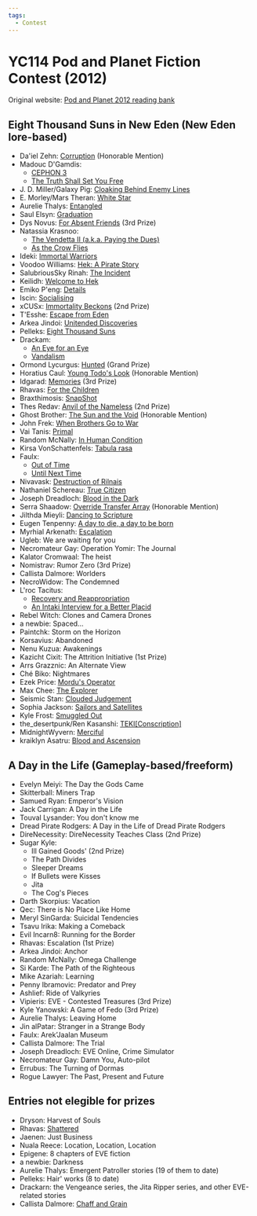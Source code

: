 ```yaml
---
tags:
  - Contest
---
```


# YC114 Pod and Planet Fiction Contest (2012)

Original website: [Pod and Planet 2012 reading bank](https://podandplanetentries.blogspot.com/)

## Eight Thousand Suns in New Eden (New Eden lore-based)

- Da'iel Zehn: [Corruption](../authors/daielzehn/corruption.md) (Honorable Mention)
- Madouc D'Gamdis:
    - [CEPHON 3](../authors/madoucdgamdis/chephon3.md)
    - [The Truth Shall Set You Free](../authors/madoucdgamdis/thetruthshallsetyoufree.md)
- J. D. Miller/Galaxy Pig: [Cloaking Behind Enemy Lines](../authors/miscauthors/cloakingbehindenemylines.md)
- E. Morley/Mars Theran: [White Star](../authors/miscauthors/whitestar.md)
- Aurelie Thalys: [Entangled](../authors/miscauthors/entangled.md)
- Saul Elsyn: [Graduation](../authors/miscauthors/saulelsyn_graduation.md)
- Dys Novus: [For Absent Friends](../authors/miscauthors/forabsentfriends.md) (3rd Prize)
- Natassia Krasnoo:
    - [The Vendetta II (a.k.a. Paying the Dues)](../authors/natassiakrasnoo/thevendettaii.md)
    - [As the Crow Flies](../authors/natassiakrasnoo/asthecrowflies.md)
- Ideki: [Immortal Warriors](../authors/miscauthors/immortalwarriors.md)
- Voodoo Williams: [Hek: A Pirate Story](../authors/voodoowilliams/hekapiratestory.md)
- SalubriousSky Rinah: [The Incident](../authors/miscauthors/theincident.md)
- Keilidh: [Welcome to Hek](../authors/miscauthors/welcometohek.md)
- Emiko P'eng: [Details](../authors/miscauthors/emikopeng_details.md)
- Iscin: [Socialising](../authors/miscauthors/iscin_socialising.md)
- xCUSx: [Immortality Beckons](../authors/xcusx/immortalitybeckons.md) (2nd Prize)
- T'Esshe: [Escape from Eden](../authors/miscauthors/escapefromeden.md)
- Arkea Jindoi: [Unitended Discoveries](../authors/miscauthors/unintendeddiscoveries.md)
- Pelleks: [Eight Thousand Suns](../authors/miscauthors/eightthousandsuns.md)
- Drackam:
    - [An Eye for an Eye](../authors/drackarn/aneyeforaneye.md)
    - [Vandalism]()
- Ormond Lycurgus: [Hunted](../authors/miscauthors/ormondlycurgus_hunted.md) (Grand Prize)
- Horatius Caul: [Young Todo's Look](../authors/miscauthors/youngtodoslook.md) (Honorable Mention)
- Idgarad: [Memories](../authors/miscauthors/idgarad_memories.md) (3rd Prize)
- Rhavas: [For the Children](../authors/rhavas/forthechildren.md)
- Braxthimosis: [SnapShot]()
- Thes Redav: [Anvil of the Nameless]() (2nd Prize)
- Ghost Brother: [The Sun and the Void]() (Honorable Mention)
- John Frek: [When Brothers Go to War]()
- Vai Tanis: [Primal]()
- Random McNally: [In Human Condition]()
- Kirsa VonSchattenfels: [Tabula rasa]()
- Faulx:
    - [Out of Time]()
    - [Until Next Time]()
- Nivavask: [Destruction of Rilnais]()
- Nathaniel Schereau: [True Citizen]()
- Joseph Dreadloch: [Blood in the Dark]()
- Serra Shaadow: [Override Transfer Array]() (Honorable Mention)
- Jilthda Mieyli: [Dancing to Scripture]()
- Eugen Tenpenny: [A day to die, a day to be born]()
- Myrhial Arkenath: [Escalation]()
- Ugleb: We are waiting for you
- Necromateur Gay: Operation Yomir: The Journal
- Kalator Cromwaal: The heist
- Nomistrav: Rumor Zero (3rd Prize)
- Callista Dalmore: Worlders
- NecroWidow: The Condemned
- L'roc Tacitus:
    - [Recovery and Reappropriation]()
    - [An Intaki Interview for a Better Placid]()
- Rebel Witch: Clones and Camera Drones
- a newbie: Spaced...
- Paintchk: Storm on the Horizon
- Korsavius: Abandoned
- Nenu Kuzua: Awakenings
- Kazicht Cixit: The Attrition Initiative (1st Prize)
- Arrs Grazznic: An Alternate View
- Ché Biko: Nightmares
- Ezek Price: [Mordu's Operator]()
- Max Chee: [The Explorer]()
- Seismic Stan: [Clouded Judgement]()
- Sophia Jackson: [Sailors and Satellites]()
- Kyle Frost: [Smuggled Out]()
- the_desertpunk/Ren Kasanshi: [TEKI[Conscription]]()
- MidnightWyvern: [Merciful]()
- kraiklyn Asatru: [Blood and Ascension]()

## A Day in the Life (Gameplay-based/freeform)

- Evelyn Meiyi: The Day the Gods Came
- Skitterball: Miners Trap
- Samued Ryan: Emperor's Vision
- Jack Carrigan: A Day in the Life
- Touval Lysander: You don't know me
- Dread Pirate Rodgers: A Day in the Life of Dread Pirate Rodgers
- DireNecessity: DireNecessity Teaches Class (2nd Prize)
- Sugar Kyle:
    - Ill Gained Goods' (2nd Prize)
    - The Path Divides
    - Sleeper Dreams
    - If Bullets were Kisses
    - Jita
    - The Cog's Pieces
- Darth Skorpius: Vacation
- Qec: There is No Place Like Home
- Meryl SinGarda: Suicidal Tendencies
- Tsavu Irika: Making a Comeback
- Evil Incarn8: Running for the Border
- Rhavas: Escalation (1st Prize)
- Arkea Jindoi: Anchor
- Random McNally: Omega Challenge
- Si Karde: The Path of the Righteous
- Mike Azariah: Learning
- Penny Ibramovic: Predator and Prey
- Ashlief: Ride of Valkyries
- Vipieris: EVE - Contested Treasures (3rd Prize)
- Kyle Yanowski: A Game of Fedo (3rd Prize)
- Aurelie Thalys: Leaving Home
- Jin alPatar: Stranger in a Strange Body
- Faulx: Arek’Jaalan Museum
- Callista Dalmore: The Trial
- Joseph Dreadloch: EVE Online, Crime Simulator
- Necromateur Gay: Damn You, Auto-pilot
- Errubus: The Turning of Dormas
- Rogue Lawyer: The Past, Present and Future

## Entries not elegible for prizes

- Dryson: Harvest of Souls
- Rhavas: [Shattered](../authors/rhavas/shattered.md)
- Jaenen: Just Business
- Nuala Reece: Location, Location, Location
- Epigene: 8 chapters of EVE fiction
- a newbie: Darkness
- Aurelie Thalys: Emergent Patroller stories (19 of them to date)
- Pelleks: Hair' works (8 to date)
- Drackarn: the Vengeance series, the Jita Ripper series, and other EVE-related stories
- Callista Dalmore: [Chaff and Grain](../authors/callistadallmore/chaffandgrain.md)